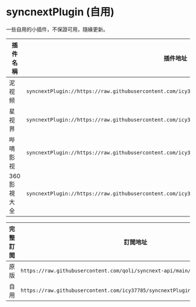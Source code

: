 # syncnextPlugin (自用)

一些自用的小插件，不保證可用，隨緣更新。

|  插件名稱  |  插件地址  |
| --- | --- |
| 泥视频 | `syncnextPlugin://https://raw.githubusercontent.com/icy37785/syncnextPlugin/main/alpha_v2/nivod.json` |
| 星视界 | `syncnextPlugin://https://raw.githubusercontent.com/icy37785/syncnextPlugin/main/alpha_v2/histar.json` |
| 哔嘀影视 |`syncnextPlugin://https://raw.githubusercontent.com/icy37785/syncnextPlugin/main/alpha_v2/bdys.json`|
| 360影視大全 |`syncnextPlugin://https://raw.githubusercontent.com/icy37785/syncnextPlugin/main/alpha_v2/360kan.json`|

|  完整訂閲  |  訂閲地址  |
| --- | --- |
|原版|`https://raw.githubusercontent.com/qoli/syncnext-api/main/sourcesv3.json`|
|自用|`https://raw.githubusercontent.com/icy37785/syncnextPlugin/main/sourcesv3.json`|
